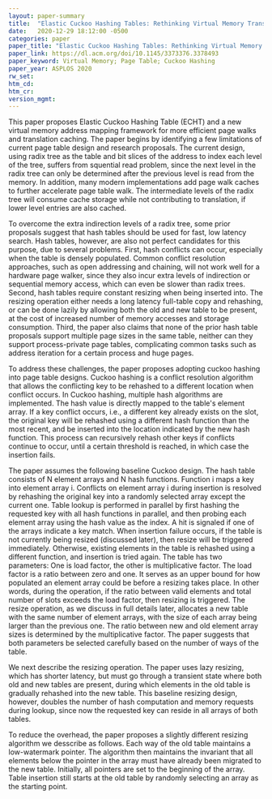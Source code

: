 ```yaml
---
layout: paper-summary
title:  "Elastic Cuckoo Hashing Tables: Rethinking Virtual Memory Translation for Parallelism"
date:   2020-12-29 18:12:00 -0500
categories: paper
paper_title: "Elastic Cuckoo Hashing Tables: Rethinking Virtual Memory Translation for Parallelism"
paper_link: https://dl.acm.org/doi/10.1145/3373376.3378493
paper_keyword: Virtual Memory; Page Table; Cuckoo Hashing
paper_year: ASPLOS 2020
rw_set:
htm_cd:
htm_cr:
version_mgmt:
---
```


This paper proposes Elastic Cuckoo Hashing Table (ECHT) and a new virtual memory address mapping framework for more
efficient page walks and translation caching.
The paper begins by identifying a few limitations of current page table design and research proposals. 
The current design, using radix tree as the table and bit slices of the address to index each level of the tree,
suffers from squential read problem, since the next level in the radix tree can only be determined after the 
previous level is read from the memory.
In addition, many modern implementations add page walk caches to further accelerate page table walk. The intermediate 
levels of the radix tree will consume cache storage while not contributing to translation, if lower level entries
are also cached.

To overcome the extra indirection levels of a radix tree, some prior proposals suggest that hash tables should be used 
for fast, low latency search. Hash tables, however, are also not perfect candidates for this purpose, due to several
problems. First, hash conflicts can occur, especially when the table is densely populated. Common conflict resolution
approaches, such as open addressing and chaining, will not work well for a hardware page walker, since they also
incur extra levels of indirection or sequential memory access, which can even be slower than radix trees.
Second, hash tables require constant resizing when being inserted into. The resizing operation either needs a long 
latency full-table copy and rehashing, or can be done lazily by allowing both the old and new table to be present, 
at the cost of increased number of memory accesses and storage consumption.
Third, the paper also claims that none of the prior hash table proposals support multiple page sizes in the same table,
neither can they support process-private page tables, complicating common tasks such as address iteration for a 
certain process and huge pages.

To address these challenges, the paper proposes adopting cuckoo hashing into page table designs. Cuckoo hashing is a 
conflict resolution algorithm that allows the conflicting key to be rehashed to a different location when conflict 
occurs. In Cuckoo hashing, multiple hash algorithms are implemented. The hash value is directly mapped to the table's
element array. If a key conflict occurs, i.e., a different key already exists on the slot, the original key will be
rehashed using a different hash function than the most recent, and be inserted into the location indicated by the
new hash function. This process can recursively rehash other keys if conflicts continue to occur, until a certain
threshold is reached, in which case the insertion fails.

The paper assumes the following baseline Cuckoo design. The hash table consists of N element arrays and N hash 
functions. Function i maps a key into element array i. Conflicts on element array i during insertion is resolved
by rehashing the original key into a randomly selected array except the current one.
Table lookup is performed in parallel by first hashing the requested key with all hash functions in parallel, and
then probing each element array using the hash value as the index. A hit is signaled if one of the arrays indicate
a key match.
When insertion failure occurs, if the table is not currently being resized (discussed later), then resize will
be triggered immediately. Otherwise, existing elements in the table is rehashed using a different function, and
insertion is tried again. The table has two parameters: One is load factor, the other is multiplicative factor.
The load factor is a ratio between zero and one. It serves as an upper bound for how populated an element array
could be before a resizing takes place. In other words, during the operation, if the ratio between valid elements
and total number of slots exceeds the load factor, then resizing is triggered.
The resize operation, as we discuss in full details later, allocates a new table with the same number of 
element arrays, with the size of each array being larger than the previous one. The ratio between new and old element
array sizes is determined by the multiplicative factor. The paper suggests that both parameters be selected carefully
based on the number of ways of the table.

We next describe the resizing operation. The paper uses lazy resizing, which has shorter latency, but must go through
a transient state where both old and new tables are present, during which elements in the old table is gradually
rehashed into the new table. 
This baseline resizing design, however, doubles the number of hash computation and memory requests during lookup, 
since now the requested key can reside in all arrays of both tables.

To reduce the overhead, the paper proposes a slightly different resizing algorithm we desscribe as follows. Each way
of the old table maintains a low-watermark pointer. The algorithm then maintains the invariant that all elements 
below the pointer in the array must have already been migrated to the new table. 
Initially, all pointers are set to the beginning of the array. Table insertion still starts at the old table by
randomly selecting an array as the starting point.

